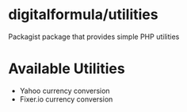 # digitalformula/utilities

Packagist package that provides simple PHP utilities

# Available Utilities

- Yahoo currency conversion
- Fixer.io currency conversion